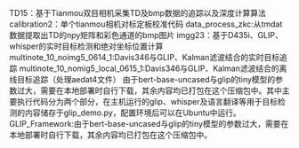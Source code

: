 TD15：基于Tianmou双目相机采集TD及bmp数据的追踪以及深度计算算法
calibration2：单个tianmou相机对标定板校准代码
data_process_zkc:从tmdat数据提取出TD的npy矩阵和彩色通道的bmp图片
imgg23：基于D435i、GLIP、whisper的实时目标检测和绝对坐标位置计算
multinote_10_noimg5_0614_1:Davis346与GLIP、Kalman滤波结合的实时目标追踪
multinote_10_nomig5_local_0615_1:Davis346与GLIP、Kalman滤波结合的离线目标追踪（处理aedat4文件）
由于bert-base-uncased与glip的tiny模型的参数过大，需要在本地部署时自行下载，其余内容均已打包在这个压缩包中。其中主要执行代码分为两个部分，在主机运行的glip、whisper及语言翻译等用于目标检测的内容储存于glip_demo.py，配置环境后可以在Ubuntu中运行。
GLIP_Framework:由于bert-base-uncased与glip的tiny模型的参数过大，需要在本地部署时自行下载，其余内容均已打包在这个压缩包中。
